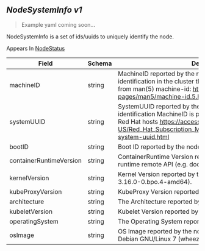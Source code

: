 ## *NodeSystemInfo v1*

> Example yaml coming soon...



NodeSystemInfo is a set of ids/uuids to uniquely identify the node.

<aside class="notice">
Appears In  <a href="#nodestatus-v1">NodeStatus</a> </aside>

Field        | Schema     | Description
------------ | ---------- | -----------
machineID | string | MachineID reported by the node. For unique machine identification in the cluster this field is prefered. Learn more from man(5) machine-id: http://man7.org/linux/man-pages/man5/machine-id.5.html
systemUUID | string | SystemUUID reported by the node. For unique machine identification MachineID is prefered. This field is specific to Red Hat hosts https://access.redhat.com/documentation/en-US/Red_Hat_Subscription_Management/1/html/RHSM/getting-system-uuid.html
bootID | string | Boot ID reported by the node.
containerRuntimeVersion | string | ContainerRuntime Version reported by the node through runtime remote API (e.g. docker://1.5.0).
kernelVersion | string | Kernel Version reported by the node from 'uname -r' (e.g. 3.16.0-0.bpo.4-amd64).
kubeProxyVersion | string | KubeProxy Version reported by the node.
architecture | string | The Architecture reported by the node
kubeletVersion | string | Kubelet Version reported by the node.
operatingSystem | string | The Operating System reported by the node
osImage | string | OS Image reported by the node from /etc/os-release (e.g. Debian GNU/Linux 7 (wheezy)).

